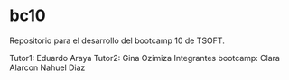 # bc10

Repositorio para el desarrollo del bootcamp 10 de TSOFT.

Tutor1: Eduardo Araya
Tutor2: Gina Ozimiza
Integrantes bootcamp:
Clara Alarcon
Nahuel Diaz

